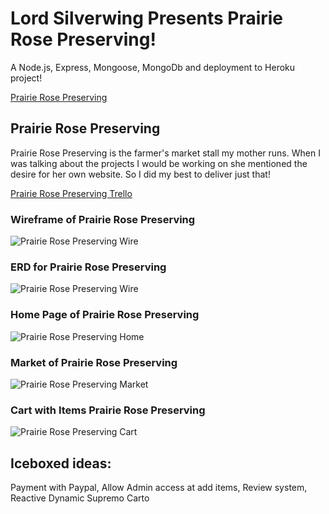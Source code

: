 # Lord Silverwing Presents Prairie Rose Preserving!
A Node.js, Express, Mongoose, MongoDb and deployment to Heroku project!

[Prairie Rose Preserving](https://prairierosepreserving.herokuapp.com/)

## Prairie Rose Preserving
Prairie Rose Preserving is the farmer's market stall my mother runs. When I was talking about the projects I would be working on she mentioned the desire for her own website. So I did my best to deliver just that!

[Prairie Rose Preserving Trello](https://trello.com/b/64rnDAlN/prairie-rose-preserving)
### Wireframe of Prairie Rose Preserving
![Prairie Rose Preserving Wire](https://i.imgur.com/Vw1KBvv.png)
### ERD for Prairie Rose Preserving
![Prairie Rose Preserving Wire](https://i.imgur.com/SNafjVs.png)
### Home Page of Prairie Rose Preserving
![Prairie Rose Preserving Home](https://i.imgur.com/QdcKEwJ.png)

### Market of Prairie Rose Preserving
![Prairie Rose Preserving Market](https://i.imgur.com/jIcAtKy.png)

### Cart with Items Prairie Rose Preserving
![Prairie Rose Preserving Cart](https://i.imgur.com/L5PZaN5.png)


## Iceboxed ideas: 
Payment with Paypal, Allow Admin access at add items, Review system, Reactive Dynamic Supremo Carto